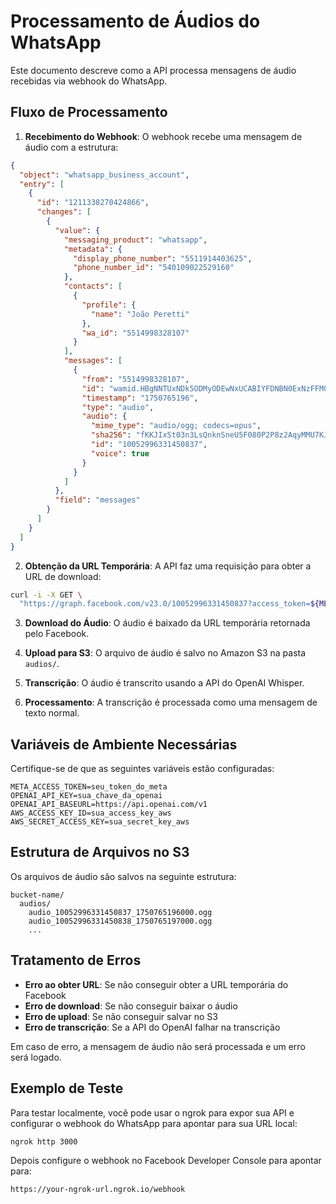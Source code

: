 # Processamento de Áudios do WhatsApp

Este documento descreve como a API processa mensagens de áudio recebidas via webhook do WhatsApp.

## Fluxo de Processamento

1. **Recebimento do Webhook**: O webhook recebe uma mensagem de áudio com a estrutura:

```json
{
  "object": "whatsapp_business_account",
  "entry": [
    {
      "id": "1211338270424866",
      "changes": [
        {
          "value": {
            "messaging_product": "whatsapp",
            "metadata": {
              "display_phone_number": "5511914403625",
              "phone_number_id": "540109022529160"
            },
            "contacts": [
              {
                "profile": {
                  "name": "João Peretti"
                },
                "wa_id": "5514998328107"
              }
            ],
            "messages": [
              {
                "from": "5514998328107",
                "id": "wamid.HBgNNTUxNDk5ODMyODEwNxUCABIYFDNBN0ExNzFFM0U4ODRBNTVBNjIzAA==",
                "timestamp": "1750765196",
                "type": "audio",
                "audio": {
                  "mime_type": "audio/ogg; codecs=opus",
                  "sha256": "fKKJIxSt03n3LsQnknSneU5F080P2P8z2AqyMMU7KJk=",
                  "id": "10052996331450837",
                  "voice": true
                }
              }
            ]
          },
          "field": "messages"
        }
      ]
    }
  ]
}
```

2. **Obtenção da URL Temporária**: A API faz uma requisição para obter a URL de download:

```bash
curl -i -X GET \
  "https://graph.facebook.com/v23.0/10052996331450837?access_token=${META_ACCESS_TOKEN}"
```

3. **Download do Áudio**: O áudio é baixado da URL temporária retornada pelo Facebook.

4. **Upload para S3**: O arquivo de áudio é salvo no Amazon S3 na pasta `audios/`.

5. **Transcrição**: O áudio é transcrito usando a API do OpenAI Whisper.

6. **Processamento**: A transcrição é processada como uma mensagem de texto normal.

## Variáveis de Ambiente Necessárias

Certifique-se de que as seguintes variáveis estão configuradas:

```env
META_ACCESS_TOKEN=seu_token_do_meta
OPENAI_API_KEY=sua_chave_da_openai
OPENAI_API_BASEURL=https://api.openai.com/v1
AWS_ACCESS_KEY_ID=sua_access_key_aws
AWS_SECRET_ACCESS_KEY=sua_secret_key_aws
```

## Estrutura de Arquivos no S3

Os arquivos de áudio são salvos na seguinte estrutura:

```
bucket-name/
  audios/
    audio_10052996331450837_1750765196000.ogg
    audio_10052996331450838_1750765197000.ogg
    ...
```

## Tratamento de Erros

- **Erro ao obter URL**: Se não conseguir obter a URL temporária do Facebook
- **Erro de download**: Se não conseguir baixar o áudio
- **Erro de upload**: Se não conseguir salvar no S3
- **Erro de transcrição**: Se a API do OpenAI falhar na transcrição

Em caso de erro, a mensagem de áudio não será processada e um erro será logado.

## Exemplo de Teste

Para testar localmente, você pode usar o ngrok para expor sua API e configurar o webhook do WhatsApp para apontar para sua URL local:

```bash
ngrok http 3000
```

Depois configure o webhook no Facebook Developer Console para apontar para:
```
https://your-ngrok-url.ngrok.io/webhook
``` 